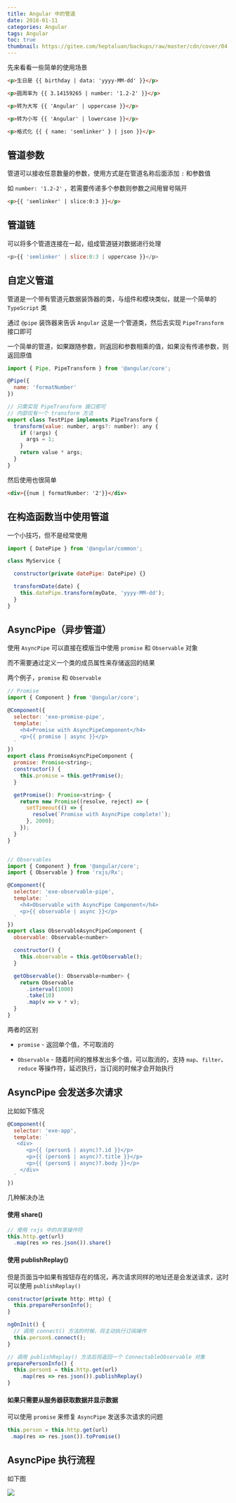 ```yaml
---
title: Angular 中的管道
date: 2018-01-11
categories: Angular
tags: Angular
toc: true
thumbnail: https://gitee.com/heptaluan/backups/raw/master/cdn/cover/04.jpg
---
```


先来看看一些简单的使用场景

<!--more-->

```html
<p>生日是 {{ birthday | data: 'yyyy-MM-dd' }}</p>

<p>圆周率为 {{ 3.14159265 | number: '1.2-2' }}</p>

<p>转为大写 {{ 'Angular' | uppercase }}</p>

<p>转为小写 {{ 'Angular' | lowercase }}</p>

<p>格式化 {{ { name: 'semlinker' } | json }}</p>
```


## 管道参数

管道可以接收任意数量的参数，使用方式是在管道名称后面添加 `:` 和参数值

如 `number: '1.2-2'` ，若需要传递多个参数则参数之间用冒号隔开


```html
<p>{{ 'semlinker' | slice:0:3 }}</p>
```




## 管道链

可以将多个管道连接在一起，组成管道链对数据进行处理

```js
<p>{{ 'semlinker' | slice:0:3 | uppercase }}</p>
```




## 自定义管道

管道是一个带有管道元数据装饰器的类，与组件和模块类似，就是一个简单的 `TypeScript` 类

通过 `@pipe` 装饰器来告诉 `Angular` 这是一个管道类，然后去实现 `PipeTransform` 接口即可

一个简单的管道，如果跟随参数，则返回和参数相乘的值，如果没有传递参数，则返回原值

```js
import { Pipe, PipeTransform } from '@angular/core';

@Pipe({
  name: 'formatNumber'
})

// 只需实现 PipeTransform 接口即可
// 内部仅有一个 transform 方法
export class TestPipe implements PipeTransform {
  transform(value: number, args?: number): any {
    if (!args) {
      args = 1;
    }
    return value * args;
  }
}
```

然后使用也很简单

```html
<div>{{num | formatNumber: '2'}}</div>
```


## 在构造函数当中使用管道

一个小技巧，但不是经常使用

```js
import { DatePipe } from '@angular/common';

class MyService {

  constructor(private datePipe: DatePipe) {}

  transformDate(date) {
    this.datePipe.transform(myDate, 'yyyy-MM-dd');
  }
}
```





## AsyncPipe（异步管道）

使用 `AsyncPipe` 可以直接在模版当中使用 `promise` 和 `Observable` 对象

而不需要通过定义一个类的成员属性来存储返回的结果

两个例子，`promise` 和 `Observable`

```js
// Promise
import { Component } from '@angular/core';

@Component({
  selector: 'exe-promise-pipe',
  template: `
    <h4>Promise with AsyncPipeComponent</h4>
    <p>{{ promise | async }}</p>
  `
})
export class PromiseAsyncPipeComponent {
  promise: Promise<string>;
  constructor() {
    this.promise = this.getPromise();
  }

  getPromise(): Promise<string> {
    return new Promise((resolve, reject) => {
      setTimeout(() => {
        resolve(`Promise with AsyncPipe complete!`);
      }, 2000);
    });
  }
}


// Observables
import { Component } from '@angular/core';
import { Observable } from 'rxjs/Rx';

@Component({
  selector: 'exe-observable-pipe',
  template: `
    <h4>Observable with AsyncPipe Component</h4>
    <p>{{ observable | async }}</p>
  `
})
export class ObservableAsyncPipeComponent {
  observable: Observable<number>

  constructor() {
    this.observable = this.getObservable();
  }

  getObservable(): Observable<number> {
    return Observable
      .interval(1000)
      .take(10)
      .map(v => v * v);
  }
}
```


两者的区别

* `promise` - 返回单个值，不可取消的

* `Observable` - 随着时间的推移发出多个值，可以取消的，支持 `map`、`filter`、`reduce` 等操作符，延迟执行，当订阅的时候才会开始执行





## AsyncPipe 会发送多次请求

比如如下情况

```js
@Component({
  selector: 'exe-app',
  template: `
   <div>
      <p>{{ (person$ | async)?.id }}</p>
      <p>{{ (person$ | async)?.title }}</p>
      <p>{{ (person$ | async)?.body }}</p>
    </div>
  `
})
```

几种解决办法

#### 使用 share()

```js
// 使用 rxjs 中的共享操作符
this.http.get(url)
  .map(res => res.json()).share()
```


#### 使用 publishReplay()

但是页面当中如果有按钮存在的情况，再次请求同样的地址还是会发送请求，这时可以使用 `publishReplay()`

```js
constructor(private http: Http) {
  this.preparePersonInfo();
}

ngOnInit() {
  // 调用 connect() 方法的时候，将主动执行订阅操作
  this.person$.connect();
}

// 调用 publishReplay() 方法后将返回一个 ConnectableObservable 对象
preparePersonInfo() {
  this.person$ = this.http.get(url)
    .map(res => res.json()).publishReplay()
}
```

#### 如果只需要从服务器获取数据并显示数据

可以使用 `promise` 来修复 `AsyncPipe` 发送多次请求的问题

```js
this.person = this.http.get(url)
 .map(res => res.json()).toPromise()
```





## AsyncPipe 执行流程

如下图

![](https://gitee.com/heptaluan/backups/raw/master/cdn/angular/02.png)
